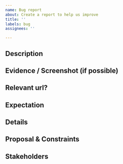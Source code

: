 ```yaml
---
name: Bug report
about: Create a report to help us improve
title: ''
labels: bug
assignees: ''

---
```


## Description
<!-- What problem are we solving? What does the experience look like today? What are the symptoms? -->

## Evidence / Screenshot (if possible)

## Relevant url?
<!-- `https://openlibrary.org/...` -->

## Expectation
<!-- What should by happening? What will it look like / how will it behave? -->

## Details

<!-- Logged in (Y/N)? -->

<!-- Browser type/version? -->

<!-- Operating system? -->

## Proposal & Constraints

<!-- What is the proposed solution / implementation? Is there a precedent of this approach succeeding elsewhere? -->


## Stakeholders
<!-- @ tag stakeholders of this bug -->
